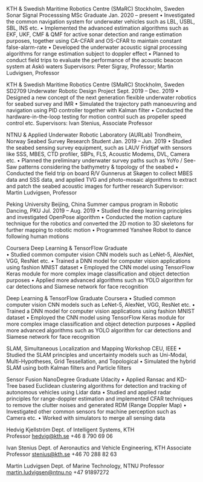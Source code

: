 KTH & Swedish Maritime Robotics Centre (SMaRC)				         Stockholm, Sweden
Sonar Signal Processsing MSc Graduate						              Jan. 2020 – present
•	Investigated the common navigation system for underwater vehicles such as LBL, USBL, SBL, INS etc.
•	Implemented the advanced estimation algorithms such as EKF, UKF, CMF & QMF for active sonar detection and range estimation purposes, together using CA-CFAR and OS-CFAR to maintain constant false-alarm-rate
•	Developed the underwater acoustic signal processing algorithms for range estimation subject to doppler effect
•	Planned to conduct field trips to evaluate the performance of the acoustic beacon system at Askö waters
Supervisors: Peter Sigray, Professor; Martin Ludvigsen, Professor

KTH & Swedish Maritime Robotics Centre (SMaRC)				         Stockholm, Sweden
SD2709 Underwater Robotic Design Project   					                    Sept. 2019 – Dec. 2019
•	Designed a new concept of the next generation flexible underwater robotics for seabed survey and IMR
•	Simulated the trajectory path manoeuvring and navigation using PID controller together with Kalman filter
•	Conducted the hardware-in-the-loop testing for motion control such as propeller speed control etc.
Supervisors: Ivan Stenius, Associate Professor

NTNU & Applied Underwater Robotic Laboratory (AURLab)			       Trondheim, Norway
Seabed Survey Research Student 							          Jan. 2019 – Jun. 2019
•	Studied the seabed sensing survey equipment, such as LAUV Fridtjøf with sensors like SSS, MBES, CTD profiler, SBPs, FLS, Acoustic Modems, DVL, Camera etc.
•	Planned the preliminary underwater survey paths such as YoYo / See-Saw patterns considering the bathymetry & topology of the seabed
•	Conducted the field trip on board R/V Gunnerus at Skøgen to collect MBES data and SSS data, and applied TVG and photo-mosaic algorithms to extract and patch the seabed acoustic images for further research
Supervisor: Martin Ludvigsen, Professor




Peking University 										     Beijing, China
Summer campus program in Robotic Dancing, PKU				       Jul. 2019 – Aug. 2019
•	Studied the deep learning principles and investigated OpenPose algorithm
•	Conducted the motion capture technique for the robotics and converted the 2D motion to 3D skeletons for further mapping to robotic motion
•	Programmed Yanshee Robot to dance following human motions



Coursera
Deep Learning & TensorFlow Graduate							                  
•	Studied common computer vision CNN models such as LeNet-5, AlexNet, VGG, ResNet etc.
•	Trained a DNN model for computer vision applications using fashion MNIST dataset
•	Employed the CNN model using TensorFlow Keras module for more complex image classification and object detection purposes
•	Applied more advanced algorithms such as YOLO algorithm for car detections and Siamese network for face recognition







Deep Learning & TensorFlow Graduate							              Coursera
•	Studied common computer vision CNN models such as LeNet-5, AlexNet, VGG, ResNet etc.
•	Trained a DNN model for computer vision applications using fashion MNIST dataset
•	Employed the CNN model using TensorFlow Keras module for more complex image classification and object detection purposes
•	Applied more advanced algorithms such as YOLO algorithm for car detections and Siamese network for face recognition


SLAM, Simultaneous Localization and Mapping Workshop				          CEU, IEEE
•	Studied the SLAM principles and uncertainty models such as Uni-Modal, Multi-Hypotheses, Grid Tessellation, and Topological
•	Simulated the hybrid SLAM using both Kalman filters and Particle filters


Sensor Fusion NanoDegree Graduate 								     Udacity
•	Applied Ransac and KD-Tree based Euclidean clustering algorithms for detection and tracking of autonomous vehicles using Lidar data
•	Studied and applied radar principles for range-doppler estimation and implemented CFAR techniques to remove the clutter noises and generated RDM (Range Doppler Map)
•	Investigated other common sensors for machine perception such as Camera etc.
•	Worked with simulators to merge all sensing data


Hedvig Kjellström		Dept. of Intelligent Systems, KTH			
Professor			hedvig@kth.se						+46 8 790 69 06

Ivan Stenius			Dept. of Aeronautics and Vehicle Engineering, KTH
Associate Professor		stenius@kth.se						+46 70 288 82 63

Martin Ludvigsen		Dept. of Marine Technology, NTNU
Professor			martin.ludvigsen@ntnu.no					+47 91897272
